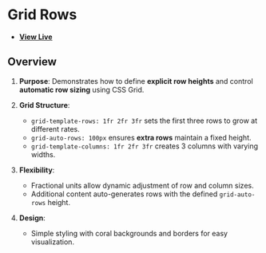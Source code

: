 # Grid Rows

- [**View Live**](https://tahmid-sarker.github.io/Modern-HTML-CSS-Notes/11-CSS-Grid/03-Grid-Rows/)

## Overview

1. **Purpose**:
   Demonstrates how to define **explicit row heights** and control **automatic row sizing** using CSS Grid.

2. **Grid Structure**:

   * `grid-template-rows: 1fr 2fr 3fr` sets the first three rows to grow at different rates.
   * `grid-auto-rows: 100px` ensures **extra rows** maintain a fixed height.
   * `grid-template-columns: 1fr 2fr 3fr` creates 3 columns with varying widths.

3. **Flexibility**:

   * Fractional units allow dynamic adjustment of row and column sizes.
   * Additional content auto-generates rows with the defined `grid-auto-rows` height.

4. **Design**:

   * Simple styling with coral backgrounds and borders for easy visualization.